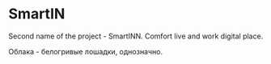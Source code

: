 SmartIN
=======

Second name of the project - SmartINN.
Comfort live and work digital place.

Облака - белогривые лошадки, однозначно.
